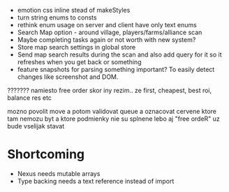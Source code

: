 * emotion css inline stead of makeStyles
* turn string enums to consts
* rethink enum usage on server and client have only text enums
* Search Map option - around village, players/farms/alliance scan
* Maybe completing tasks again or not worth with new system?
* Store map search settings in global store
* Send map search results during the scan and also add query for it
    so it refreshes when you get back or something
* feature snapshots for parsing something important? To easily detect changes
    like screenshot and DOM.

???????
namiesto free order skor iny rezim.. ze first, cheapest, best roi, balance res etc

mozno povolit move a potom validovat queue a oznacovat cervene ktore tam nemozu byt a ktore podmienky nie su splnene lebo aj "free ordeR" uz bude vselijak stavat

# Shortcoming
* Nexus needs mutable arrays
* Type backing needs a text reference instead of import
